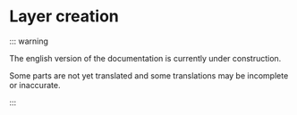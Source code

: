# Layer creation

::: warning

The english version of the documentation is currently under construction.

Some parts are not yet translated and some translations may be incomplete or inaccurate.

:::
